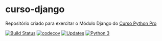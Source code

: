 # curso-django
Repositório criado para exercitar o Módulo Django do [Curso Python Pro](www.python.pro.br)

[![Build Status](https://travis-ci.org/GetulioCastro/curso-django.svg?branch=master)](https://travis-ci.org/GetulioCastro/curso-django)
[![codecov](https://codecov.io/gh/GetulioCastro/curso-django/branch/master/graph/badge.svg)](https://codecov.io/gh/GetulioCastro/curso-django)
[![Updates](https://pyup.io/repos/github/GetulioCastro/curso-django/shield.svg)](https://pyup.io/repos/github/GetulioCastro/curso-django/)
[![Python 3](https://pyup.io/repos/github/GetulioCastro/curso-django/python-3-shield.svg)](https://pyup.io/repos/github/GetulioCastro/curso-django/)

